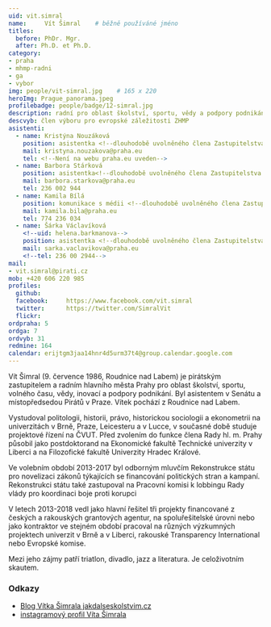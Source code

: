 ```yaml
---
uid: vit.simral
name:     Vít Šimral  	# běžně používáné jméno
titles:
  before: PhDr. Mgr.
  after: Ph.D. et Ph.D.
category:
- praha
- mhmp-radni
- ga
- vybor
img: people/vit-simral.jpg    # 165 x 220
heroImg: Prague_panorama.jpeg
profilebadge: people/badge/12-simral.jpg
description: radní pro oblast školství, sportu, vědy a podpory podnikání
descvyb: člen výboru pro evropské záležitosti ZHMP
asistenti:
  - name: Kristýna Nouzáková
    position: asistentka <!--dlouhodobě uvolněného člena Zastupitelstva hl. m. Prahy Víta Šimrala-->
    mail: kristyna.nouzakova@praha.eu
    tel: <!--Není na webu praha.eu uveden-->
  - name: Barbora Stárková
    position: asistentka<!--dlouhodobě uvolněného člena Zastupitelstva hl. m. Prahy Víta Šimrala-->
    mail: barbora.starkova@praha.eu
    tel: 236 002 944
  - name: Kamila Bílá
    position: komunikace s médii <!--dlouhodobě uvolněného člena Zastupitelstva hl. m. Prahy Víta Šimrala-->
    mail: kamila.bila@praha.eu
    tel: 774 236 034
  - name: Šárka Václavíková
    <!--uid: helena.barkmanova-->
    position: asistentka <!--dlouhodobě uvolněného člena Zastupitelstva hl. m. Prahy Víta Šimrala-->
    mail: sarka.vaclavikova@praha.eu
    <!--tel: 236 00 2944-->
mail:
- vit.simral@pirati.cz
mob: +420 606 220 985
profiles:
  github:     
  facebook: 	https://www.facebook.com/vit.simral
  twitter: 		https://twitter.com/SimralVit
  flickr:
ordpraha: 5	
ordga: 7
ordvyb: 31
redmine: 164
calendar: erijtgm3jaa14hnr4d5urm37t4@group.calendar.google.com
---
```


Vít Šimral (9. července 1986, Roudnice nad Labem) je pirátským zastupitelem a radním hlavního města Prahy pro oblast školství, sportu, volného času, vědy, inovací a podpory podnikání. Byl asistentem v Senátu a místopředsedou Pirátů v Praze. Vítek pochází z Roudnice nad Labem.

Vystudoval politologii, historii, právo, historickou sociologii a ekonometrii na univerzitách v Brně, Praze, Leicesteru a v Lucce, v současné době studuje projektové řízení na ČVUT. Před zvolením do funkce člena Rady hl. m. Prahy působil jako postdoktorand na Ekonomické fakultě Technické univerzity v Liberci a na Filozofické fakultě Univerzity Hradec Králové.

Ve volebním období 2013-2017 byl odborným mluvčím Rekonstrukce státu pro novelizaci zákonů týkajících se financování politických stran a kampaní. Rekonstrukci státu také zastupoval na Pracovní komisi k lobbingu Rady vlády pro koordinaci boje proti korupci

V letech 2013-2018 vedl jako hlavní řešitel tři projekty financované z českých a rakouských grantových agentur, na spoluřešitelské úrovni nebo jako kontraktor ve stejném období pracoval na různých výzkumných projektech univerzit v Brně a v Liberci, rakouské Transparency International nebo Evropské komise.

Mezi jeho zájmy patří triatlon, divadlo, jazz a literatura. Je celoživotním skautem.

### Odkazy 

* [Blog Vítka Šimrala jakdalseskolstvim.cz](http://www.jakdalseskolstvim.cz/)
* [instagramový profil Víta Šimrala](http://www.instagram.com/piratsimral)

